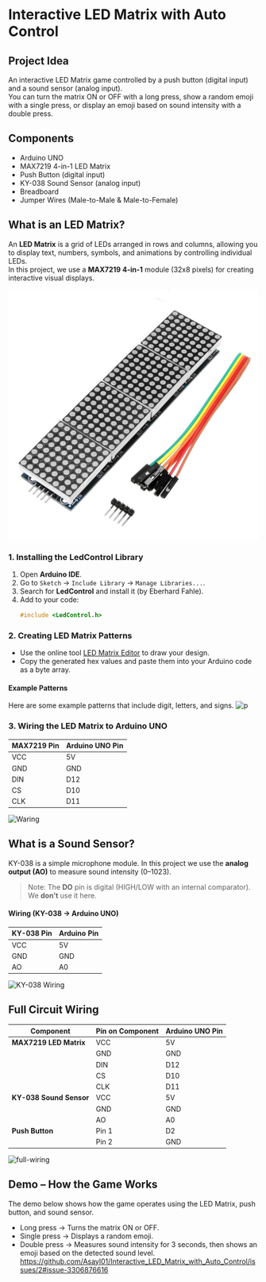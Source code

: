 # Interactive LED Matrix with Auto Control

##  Project Idea
An interactive LED Matrix game controlled by a push button (digital input) and a sound sensor (analog input).  
You can turn the matrix ON or OFF with a long press, show a random emoji with a single press, or display an emoji based on sound intensity with a double press.

## Components
- Arduino UNO  
- MAX7219 4-in-1 LED Matrix  
- Push Button (digital input)  
- KY-038 Sound Sensor (analog input)  
- Breadboard  
- Jumper Wires (Male-to-Male & Male-to-Female)  

## What is an LED Matrix?
An **LED Matrix** is a grid of LEDs arranged in rows and columns, allowing you to display text, numbers, symbols, and animations by controlling individual LEDs.  
In this project, we use a **MAX7219 4-in-1** module (32x8 pixels) for creating interactive visual displays.

![ledmatrix](ledmatrix.jpg)

###  1. Installing the LedControl Library
1. Open **Arduino IDE**.  
2. Go to `Sketch` → `Include Library` → `Manage Libraries...`.  
3. Search for **LedControl** and install it (by Eberhard Fahle).  
4. Add to your code:  
   ```cpp
   #include <LedControl.h>

###  2. Creating LED Matrix Patterns
- Use the online tool [LED Matrix Editor](https://xantorohara.github.io/led-matrix-editor/) to draw your design.  
- Copy the generated hex values and paste them into your Arduino code as a byte array.

#### Example Patterns
Here are some example patterns that include digit, letters, and signs.
![p](p.jpg)  

### 3. Wiring the LED Matrix to Arduino UNO
| MAX7219 Pin | Arduino UNO Pin |
|-------------|-----------------|
| VCC         | 5V              |
| GND         | GND             |
| DIN         | D12             |
| CS          | D10             |
| CLK         | D11             |

![Waring](Matrix-Waring.png)


## What is a Sound Sensor?
KY-038 is a simple microphone module. In this project we use the **analog output (AO)** to measure sound intensity (0–1023).  
> Note: The **DO** pin is digital (HIGH/LOW with an internal comparator). We **don’t** use it here.

#### Wiring (KY-038 → Arduino UNO)
| KY-038 Pin | Arduino Pin |
|------------|-------------|
| VCC        | 5V          |
| GND        | GND         |
| AO         | A0          |

![KY-038 Wiring](mic-wire.jpg)

## Full Circuit Wiring 

| Component                | Pin on Component | Arduino UNO Pin |
|--------------------------|------------------|-----------------|
| **MAX7219 LED Matrix**   | VCC              | 5V              |
|                          | GND              | GND             |
|                          | DIN              | D12             |
|                          | CS               | D10             |
|                          | CLK              | D11             |
| **KY-038 Sound Sensor**  | VCC              | 5V              |
|                          | GND              | GND             |
|                          | AO               | A0              |
| **Push Button**          | Pin 1            | D2              |
|                          | Pin 2            | GND             |

![full-wiring](full-wiring.jpg)

## Demo – How the Game Works
The demo below shows how the game operates using the LED Matrix, push button, and sound sensor.  

- Long press → Turns the matrix ON or OFF.  
- Single press → Displays a random emoji.  
- Double press → Measures sound intensity for 3 seconds, then shows an emoji based on the detected sound level.  
https://github.com/Asayl01/Interactive_LED_Matrix_with_Auto_Control/issues/2#issue-3306876616
